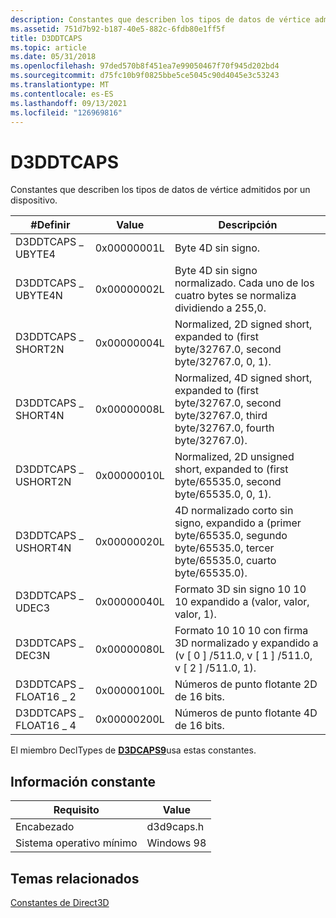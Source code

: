 ```yaml
---
description: Constantes que describen los tipos de datos de vértice admitidos por un dispositivo.
ms.assetid: 751d7b92-b187-40e5-882c-6fdb80e1ff5f
title: D3DDTCAPS
ms.topic: article
ms.date: 05/31/2018
ms.openlocfilehash: 97ded570b8f451ea7e99050467f70f945d202bd4
ms.sourcegitcommit: d75fc10b9f0825bbe5ce5045c90d4045e3c53243
ms.translationtype: MT
ms.contentlocale: es-ES
ms.lasthandoff: 09/13/2021
ms.locfileid: "126969816"
---
```

# <a name="d3ddtcaps"></a>D3DDTCAPS

Constantes que describen los tipos de datos de vértice admitidos por un dispositivo.



| \#Definir              | Value       | Descripción                                                                                                                   |
|-----------------------|-------------|-------------------------------------------------------------------------------------------------------------------------------|
| D3DDTCAPS \_ UBYTE4     | 0x00000001L | Byte 4D sin signo.                                                                                                             |
| D3DDTCAPS \_ UBYTE4N    | 0x00000002L | Byte 4D sin signo normalizado. Cada uno de los cuatro bytes se normaliza dividiendo a 255,0.                                      |
| D3DDTCAPS \_ SHORT2N    | 0x00000004L | Normalized, 2D signed short, expanded to (first byte/32767.0, second byte/32767.0, 0, 1).                                     |
| D3DDTCAPS \_ SHORT4N    | 0x00000008L | Normalized, 4D signed short, expanded to (first byte/32767.0, second byte/32767.0, third byte/32767.0, fourth byte/32767.0).  |
| D3DDTCAPS \_ USHORT2N   | 0x00000010L | Normalized, 2D unsigned short, expanded to (first byte/65535.0, second byte/65535.0, 0, 1).                                   |
| D3DDTCAPS \_ USHORT4N   | 0x00000020L | 4D normalizado corto sin signo, expandido a (primer byte/65535.0, segundo byte/65535.0, tercer byte/65535.0, cuarto byte/65535.0). |
| D3DDTCAPS \_ UDEC3      | 0x00000040L | Formato 3D sin signo 10 10 10 expandido a (valor, valor, valor, 1).                                                             |
| D3DDTCAPS \_ DEC3N      | 0x00000080L | Formato 10 10 10 con firma 3D normalizado y expandido a (v \[ 0 \] /511.0, v \[ 1 \] /511.0, v \[ 2 \] /511.0, 1).                           |
| D3DDTCAPS \_ FLOAT16 \_ 2 | 0x00000100L | Números de punto flotante 2D de 16 bits.                                                                                             |
| D3DDTCAPS \_ FLOAT16 \_ 4 | 0x00000200L | Números de punto flotante 4D de 16 bits.                                                                                             |



 

El miembro DeclTypes de [**D3DCAPS9**](/windows/desktop/api/D3D9Caps/ns-d3d9caps-d3dcaps9)usa estas constantes.

## <a name="constant-information"></a>Información constante



|  Requisito                        | Value           |
|--------------------------|------------|
| Encabezado                   | d3d9caps.h |
| Sistema operativo mínimo | Windows 98 |



 

## <a name="related-topics"></a>Temas relacionados

<dl> <dt>

[Constantes de Direct3D](dx9-graphics-reference-d3d-constants.md)
</dt> </dl>

 

 



